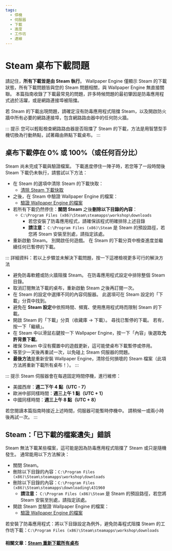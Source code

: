```yaml
---
tags:
  - 停機
  - 伺服器
  - 下載
  - 進度
  - 工作坊
  - 連線
---
```


# Steam 桌布下載問題

請記住，**所有下載皆是由 Steam 執行**。 Wallpaper Engine 僅顯示 Steam 的下載狀態，所有下載問題皆與您的 Steam 問題相關，與 Wallpaper Engine 無直接關聯。 本篇指南收錄了下載最常見的問題，許多時候問題的最初肇因是防毒應用程式過於活躍，或是網路連接埠被阻擋。

若 Steam 的下載出現問題，請確定沒有防毒應用程式阻擋 Steam，以及開啟防火牆中所有必要的網路連接埠，包含網路路由器中的任何防火牆。

::: 提示 您可以輕鬆檢查網路路由器是否阻擋了 Steam 的下載，方法是用智慧型手機切換為行動熱點，試著藉由熱點下載桌布。 :::

## 桌布下載停在 0% 或 100%（或任何百分比）
Steam 尚未完成下載與驗證檔案。 下載進度停住一陣子時，若您等了一段時間後 Steam 下載仍未執行，請嘗試以下方法：

* 在 Steam 的選項中清除 Steam 的下載快取：
  * [清除 Steam 下載快取](https://support.steampowered.com/kb_article.php?ref=3134-TIAL-4638)
* 之後，在 Steam 中驗證 Wallpaper Engine 的檔案：
  * [驗證 Wallpaper Engine 的檔案](https://support.steampowered.com/kb_article.php?ref=2037-QEUH-3335)
* 若所有下載仍然停住：**關閉 Steam** 之後**刪除以下目錄的內容**：
  * `C:\Program Files (x86)\Steam\steamapps\workshop\downloads`
    * 若您安裝了防毒應用程式，請確保該程式明確排除上述目錄
    * **請注意：** `C:\Program Files (x86)\Steam` 是 Steam 的預設路徑，若您將 Steam 安裝至別處，請指定該處。
* 重新啟動 Steam。 別開啟任何遊戲。 在 Steam 的下載分頁中檢查進度並繼續任何已暫停的下載。

::: 詳細資料：若以上步驟並未解決下載問題，按一下這裡檢視更多可行的解決方法
* 避免防毒軟體或防火牆阻擋 Steam。 在防毒應用程式設定中排除整個 Steam 目錄。
* 取消訂閱無法下載的桌布，重新啟動 Steam 之後再訂閱一次。
* 在 Steam 的設定中選擇不同的內容伺服器。 此選項可在 Steam 設定的「下載」分頁中找到。
* 避免在 **Steam 設定**中依照時間、頻寬、使用應用程式時而限制 Steam 的下載。
* 開啟 Steam 的「下載」分頁（收藏庫 -> 下載）。 尋找已暫停的下載。 若有，按一下「繼續」。
* 在 Steam 中以滑鼠右鍵按一下 Wallpaper Engine，按一下「內容」後選取**允許背景下載**。
* 確保 Steam 中沒有擱置中的遊戲更新，這可能使桌布下載暫停或停用。
* 等至少一天後再重試一次，以免碰上 Steam 伺服器的問題。
* **最後方法**是重新安裝 Wallpaper Engine，清除任何損壞的 Steam 檔案（此項方法將重新下載所有桌布！）。 :::

::: 提示 Steam 伺服器會在每週固定時間停機，進行維修：

* 美國西岸：**週二下午 4 點（UTC - 7）**
* 歐洲中部同樣時間：**週三上午 1 點（UTC + 1）**
* 中國同樣時間：**週三上午 8 點（UTC + 8）**

若您閱讀本篇指南時接近上述時間，伺服器可能暫時停機中。 請稍候一或兩小時後再試一次。 :::

## Steam：「已下載的檔案遺失」錯誤

Steam 無法下載某些檔案，這可能是因為防毒應用程式阻擋了 Steam 或只是隨機發生。 通常能用以下方法解決：

* 關閉 Steam。
* 刪除以下目錄的內容：`C:\Program Files (x86)\Steam\steamapps\workshop\downloads`
* 刪除以下目錄的內容：`C:\Program Files (x86)\Steam\steamapps\downloading\431960`
  * **請注意：** `C:\Program Files (x86)\Steam` 是 Steam 的預設路徑，若您將 Steam 安裝至別處，請指定該處。
* 開啟 Steam 並驗證 Wallpaper Engine 的檔案：
  * [驗證 Wallpaper Engine 的檔案](https://support.steampowered.com/kb_article.php?ref=2037-QEUH-3335)

若安裝了防毒應用程式：將以下目錄設定為例外，避免防毒程式阻擋 Steam 的工作坊下載：`C:\Program Files (x86)\Steam\steamapps\workshop\downloads`

#### 相關文章：[Steam 重新下載所有桌布](/steam/redownload)